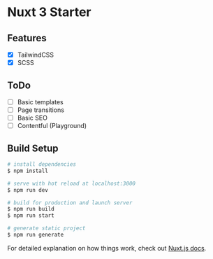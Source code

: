 # Nuxt 3 Starter

## Features
- [x] TailwindCSS
- [x] SCSS

## ToDo
- [ ] Basic templates
- [ ] Page transitions
- [ ] Basic SEO
- [ ] Contentful (Playground)

## Build Setup

```bash
# install dependencies
$ npm install

# serve with hot reload at localhost:3000
$ npm run dev

# build for production and launch server
$ npm run build
$ npm run start

# generate static project
$ npm run generate
```

For detailed explanation on how things work, check out [Nuxt.js docs](https://nuxtjs.org).